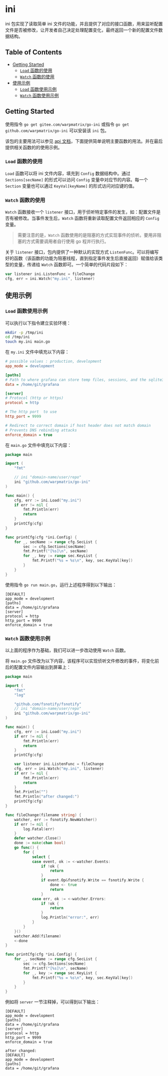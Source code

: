 <!-- omit in toc -->
# ini

ini 包实现了读取简单 ini 文件的功能，并且提供了对应的接口函数，用来监听配置文件是否被修改，让开发者自己决定处理配置变化，最终返回一个新的配置文件数据结构。

<!-- omit in toc -->
## Table of Contents

- [Getting Started](#getting-started)
  - [`Load` 函数的使用](#load-函数的使用)
  - [`Watch` 函数的使用](#watch-函数的使用)
- [使用示例](#使用示例)
  - [`Load` 函数使用示例](#load-函数使用示例)
  - [`Watch` 函数使用示例](#watch-函数使用示例)

## Getting Started

使用指令 `go get gitee.com/warpmatrix/go-ini` 或指令 `go get github.com/warpmatrix/go-ini` 可以安装该 `ini` 包。

该包的主要用法可以参见 [api 文档](godoc.html)，下面提供简单说明主要函数的用法。并在最后提供相关函数的的使用示例。

### `Load` 函数的使用

`Load` 函数可以将 ini 文件内容，填充到 `Config` 数据结构中。通过 `Sections[secName]` 的形式可以访问 `Config` 变量中对应节的内容。每一个 `Section` 变量也可以通过 `KeyVal[keyName]` 的形式访问对应键的值。

### `Watch` 函数的使用

`Watch` 函数接收一个 `listener` 接口，用于侦听特定事件的发生，如：配置文件是否有被修改。当事件发生后，`Watch` 函数将重新读取配置文件返回相应的 `Config` 变量。

> 需要注意的是，`Watch` 函数使用的是阻塞的方式实现事件的侦听。要用非阻塞的方式需要调用者自行使用 go 程并行执行。

关于 `listener` 接口，包内提供了一种默认的实现方式 `ListenFunc`。可以将编写好的函数（该函数的功能为阻塞线程，直到指定事件发生后直接返回）赋值给该类型的变量，传递给 `Watch` 函数即可。一个简单的代码片段如下：

```go
var listener ini.ListenFunc = fileChange
cfg, err = ini.Watch("my.ini", listener)
```

## 使用示例

### `Load` 函数使用示例

可以执行以下指令建立实验环境：

```bash
mkdir -p /tmp/ini
cd /tmp/ini
touch my.ini main.go
```

在 `my.ini` 文件中填充以下内容：

```ini
# possible values : production, development
app_mode = development

[paths]
# Path to where grafana can store temp files, sessions, and the sqlite3 db (if that is used)
data = /home/git/grafana

[server]
# Protocol (http or https)
protocol = http

# The http port  to use
http_port = 9999

# Redirect to correct domain if host header does not match domain
# Prevents DNS rebinding attacks
enforce_domain = true
```

在 `main.go` 文件中填充以下内容：

```go
package main

import (
    "fmt"

    // ini "domain-name/user/repo"
    ini "github.com/warpmatrix/go-ini"
)

func main() {
    cfg, err := ini.Load("my.ini")
    if err != nil {
        fmt.Println(err)
        return
    }
    printCfg(cfg)
}

func printCfg(cfg *ini.Config) {
    for _, secName := range cfg.SecList {
        sec := cfg.Sections[secName]
        fmt.Printf("[%s]\n", secName)
        for _, key := range sec.KeyList {
            fmt.Printf("%s = %s\n", key, sec.KeyVal[key])
        }
    }
}
```

使用指令 `go run main.go`，运行上述程序得到以下输出：

```plaintext
[DEFAULT]
app_mode = development
[paths]
data = /home/git/grafana
[server]
protocol = http
http_port = 9999
enforce_domain = true
```

### `Watch` 函数使用示例

以上面的程序作为基础，我们可以进一步改动使用 `Watch` 函数。

将 `main.go` 文件改为以下内容，该程序可以实现侦听文件修改的事件，将变化前后的配置文件内容输出到屏幕上：

```go
package main

import (
    "fmt"
    "log"

    "github.com/fsnotify/fsnotify"
    // ini "domain-name/user/repo"
    ini "github.com/warpmatrix/go-ini"
)

func main() {
    cfg, err := ini.Load("my.ini")
    if err != nil {
        fmt.Println(err)
        return
    }
    printCfg(cfg)

    var listener ini.ListenFunc = fileChange
    cfg, err = ini.Watch("my.ini", listener)
    if err != nil {
        fmt.Println(err)
        return
    }
    fmt.Println("")
    fmt.Println("after changed:")
    printCfg(cfg)
}

func fileChange(filename string) {
    watcher, err := fsnotify.NewWatcher()
    if err != nil {
        log.Fatal(err)
    }
    defer watcher.Close()
    done := make(chan bool)
    go func() {
        for {
            select {
            case event, ok := <-watcher.Events:
                if !ok {
                    return
                }
                if event.Op&fsnotify.Write == fsnotify.Write {
                    done <- true
                    return
                }
            case err, ok := <-watcher.Errors:
                if !ok {
                    return
                }
                log.Println("error:", err)
            }
        }
    }()
    watcher.Add(filename)
    <-done
}

func printCfg(cfg *ini.Config) {
    for _, secName := range cfg.SecList {
        sec := cfg.Sections[secName]
        fmt.Printf("[%s]\n", secName)
        for _, key := range sec.KeyList {
            fmt.Printf("%s = %s\n", key, sec.KeyVal[key])
        }
    }
}
```

例如将 `server` 一节注释掉，可以得到以下输出：

```plaintext
[DEFAULT]
app_mode = development
[paths]
data = /home/git/grafana
[server]
protocol = http
http_port = 9999
enforce_domain = true

after changed:
[DEFAULT]
app_mode = development
[paths]
data = /home/git/grafana
```
